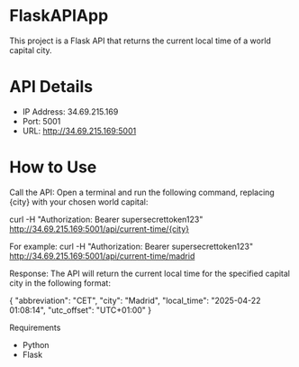 # FlaskAPIApp

This project is a Flask API that returns the current local time of a world capital city.

# API Details
- IP Address: 34.69.215.169
- Port: 5001
- URL: http://34.69.215.169:5001

# How to Use

Call the API:
Open a terminal and run the following command, replacing {city} with your chosen world capital:

curl -H "Authorization: Bearer supersecrettoken123" http://34.69.215.169:5001/api/current-time/{city}

For example:
curl -H "Authorization: Bearer supersecrettoken123" http://34.69.215.169:5001/api/current-time/madrid

Response:
The API will return the current local time for the specified capital city in the following format:

{
  "abbreviation": "CET",
  "city": "Madrid",
  "local_time": "2025-04-22 01:08:14",
  "utc_offset": "UTC+01:00"
}

Requirements
- Python
- Flask
